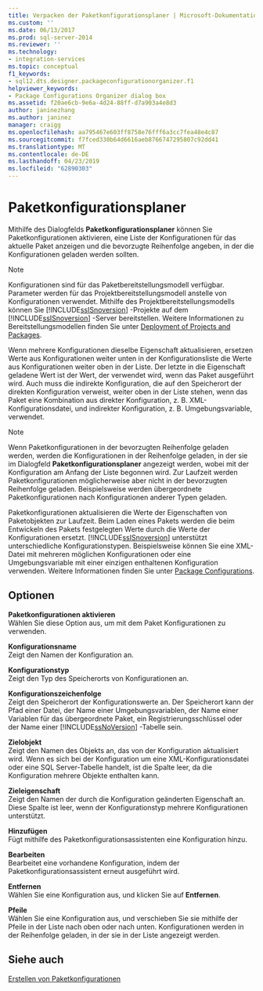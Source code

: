 ```yaml
---
title: Verpacken der Paketkonfigurationsplaner | Microsoft-Dokumentation
ms.custom: ''
ms.date: 06/13/2017
ms.prod: sql-server-2014
ms.reviewer: ''
ms.technology:
- integration-services
ms.topic: conceptual
f1_keywords:
- sql12.dts.designer.packageconfigurationorganizer.f1
helpviewer_keywords:
- Package Configurations Organizer dialog box
ms.assetid: f20ae6cb-9e6a-4d24-88ff-d7a903a4e8d3
author: janinezhang
ms.author: janinez
manager: craigg
ms.openlocfilehash: aa795467e603ff8758e76fff6a3cc7fea48e4c87
ms.sourcegitcommit: f7fced330b64d6616aeb8766747295807c92dd41
ms.translationtype: MT
ms.contentlocale: de-DE
ms.lasthandoff: 04/23/2019
ms.locfileid: "62890303"
---
```

# <a name="package-configurations-organizer"></a>Paketkonfigurationsplaner
  Mithilfe des Dialogfelds **Paketkonfigurationsplaner** können Sie Paketkonfigurationen aktivieren, eine Liste der Konfigurationen für das aktuelle Paket anzeigen und die bevorzugte Reihenfolge angeben, in der die Konfigurationen geladen werden sollten.  
  
> [!NOTE]  
>  Konfigurationen sind für das Paketbereitstellungsmodell verfügbar. Parameter werden für das Projektbereitstellungsmodell anstelle von Konfigurationen verwendet. Mithilfe des Projektbereitstellungsmodells können Sie [!INCLUDE[ssISnoversion](../includes/ssisnoversion-md.md)] -Projekte auf dem [!INCLUDE[ssISnoversion](../includes/ssisnoversion-md.md)] -Server bereitstellen. Weitere Informationen zu Bereitstellungsmodellen finden Sie unter [Deployment of Projects and Packages](packages/deploy-integration-services-ssis-projects-and-packages.md).  
  
 Wenn mehrere Konfigurationen dieselbe Eigenschaft aktualisieren, ersetzen Werte aus Konfigurationen weiter unten in der Konfigurationsliste die Werte aus Konfigurationen weiter oben in der Liste. Der letzte in die Eigenschaft geladene Wert ist der Wert, der verwendet wird, wenn das Paket ausgeführt wird. Auch muss die indirekte Konfiguration, die auf den Speicherort der direkten Konfiguration verweist, weiter oben in der Liste stehen, wenn das Paket eine Kombination aus direkter Konfiguration, z. B. XML-Konfigurationsdatei, und indirekter Konfiguration, z. B. Umgebungsvariable, verwendet.  
  
> [!NOTE]  
>  Wenn Paketkonfigurationen in der bevorzugten Reihenfolge geladen werden, werden die Konfigurationen in der Reihenfolge geladen, in der sie im Dialogfeld **Paketkonfigurationsplaner** angezeigt werden, wobei mit der Konfiguration am Anfang der Liste begonnen wird. Zur Laufzeit werden Paketkonfigurationen möglicherweise aber nicht in der bevorzugten Reihenfolge geladen. Beispielsweise werden übergeordnete Paketkonfigurationen nach Konfigurationen anderer Typen geladen.  
  
 Paketkonfigurationen aktualisieren die Werte der Eigenschaften von Paketobjekten zur Laufzeit. Beim Laden eines Pakets werden die beim Entwickeln des Pakets festgelegten Werte durch die Werte der Konfigurationen ersetzt. [!INCLUDE[ssISnoversion](../includes/ssisnoversion-md.md)] unterstützt unterschiedliche Konfigurationstypen. Beispielsweise können Sie eine XML-Datei mit mehreren möglichen Konfigurationen oder eine Umgebungsvariable mit einer einzigen enthaltenen Konfiguration verwenden. Weitere Informationen finden Sie unter [Package Configurations](../../2014/integration-services/package-configurations.md).  
  
## <a name="options"></a>Optionen  
 **Paketkonfigurationen aktivieren**  
 Wählen Sie diese Option aus, um mit dem Paket Konfigurationen zu verwenden.  
  
 **Konfigurationsname**  
 Zeigt den Namen der Konfiguration an.  
  
 **Konfigurationstyp**  
 Zeigt den Typ des Speicherorts von Konfigurationen an.  
  
 **Konfigurationszeichenfolge**  
 Zeigt den Speicherort der Konfigurationswerte an. Der Speicherort kann der Pfad einer Datei, der Name einer Umgebungsvariablen, der Name einer Variablen für das übergeordnete Paket, ein Registrierungsschlüssel oder der Name einer [!INCLUDE[ssNoVersion](../includes/ssnoversion-md.md)] -Tabelle sein.  
  
 **Zielobjekt**  
 Zeigt den Namen des Objekts an, das von der Konfiguration aktualisiert wird. Wenn es sich bei der Konfiguration um eine XML-Konfigurationsdatei oder eine SQL Server-Tabelle handelt, ist die Spalte leer, da die Konfiguration mehrere Objekte enthalten kann.  
  
 **Zieleigenschaft**  
 Zeigt den Namen der durch die Konfiguration geänderten Eigenschaft an. Diese Spalte ist leer, wenn der Konfigurationstyp mehrere Konfigurationen unterstützt.  
  
 **Hinzufügen**  
 Fügt mithilfe des Paketkonfigurationsassistenten eine Konfiguration hinzu.  
  
 **Bearbeiten**  
 Bearbeitet eine vorhandene Konfiguration, indem der Paketkonfigurationsassistent erneut ausgeführt wird.  
  
 **Entfernen**  
 Wählen Sie eine Konfiguration aus, und klicken Sie auf **Entfernen**.  
  
 **Pfeile**  
 Wählen Sie eine Konfiguration aus, und verschieben Sie sie mithilfe der Pfeile in der Liste nach oben oder nach unten. Konfigurationen werden in der Reihenfolge geladen, in der sie in der Liste angezeigt werden.  
  
## <a name="see-also"></a>Siehe auch  
 [Erstellen von Paketkonfigurationen](../../2014/integration-services/create-package-configurations.md)  
  
  

